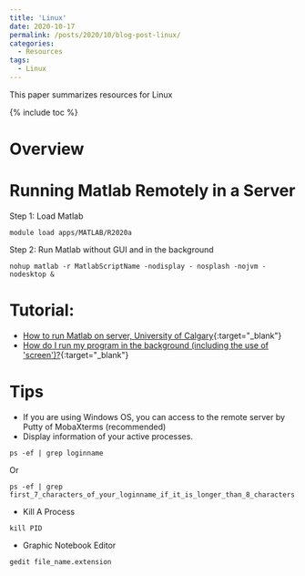 ```yaml
---
title: 'Linux'
date: 2020-10-17
permalink: /posts/2020/10/blog-post-linux/
categories:
  - Resources
tags: 
  - Linux
---
```


This paper summarizes resources for Linux

{% include toc %}

# Overview

# Running Matlab Remotely in a Server
Step 1: Load Matlab
```
module load apps/MATLAB/R2020a
```
Step 2: Run Matlab without GUI and in the background
```
nohup matlab -r MatlabScriptName -nodisplay - nosplash -nojvm -nodesktop &
```


# Tutorial:
* [How to run Matlab on server, University of Calgary](https://people.ucalgary.ca/~yauf/How_to_run_Matlab_on_server.htm){:target="_blank"}
* [How do I run my program in the background (including the use of 'screen')?](https://statistics.berkeley.edu/computing/background-program){:target="_blank"}

# Tips
* If you are using Windows OS, you can access to the remote server by Putty of MobaXterms (recommended)
* Display information of your active processes.
```
ps -ef | grep loginname
```
Or
```
ps -ef | grep first_7_characters_of_your_loginname_if_it_is_longer_than_8_characters

```
* Kill A Process
```
kill PID
```
* Graphic Notebook Editor
```
gedit file_name.extension
```
